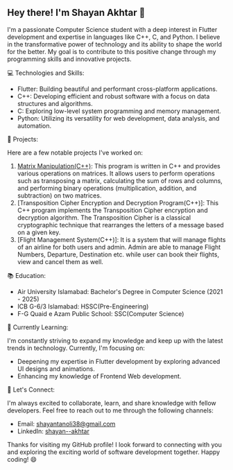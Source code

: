 ## Hey there! I'm Shayan Akhtar 👋

I'm a passionate Computer Science student with a deep interest in Flutter development and expertise in languages like C++, C, and Python. I believe in the transformative power of technology and its ability to shape the world for the better. My goal is to contribute to this positive change through my programming skills and innovative projects.

💻 Technologies and Skills:

- Flutter: Building beautiful and performant cross-platform applications.
- C++: Developing efficient and robust software with a focus on data structures and algorithms.
- C: Exploring low-level system programming and memory management.
- Python: Utilizing its versatility for web development, data analysis, and automation.

🚀 Projects:

Here are a few notable projects I've worked on:

1. [Matrix Manipulation(C++)](https://github.com/ShayanAkhtar/Matrix_Operations): This program is written in C++ and provides various operations on matrices. It allows users to perform operations such as        transposing a matrix, calculating the sum of rows and columns, and performing binary operations (multiplication, addition, and subtraction) on two matrices.
2. [Transposition Cipher Encryption and Decryption Program(C++)]: This C++ program implements the Transposition Cipher encryption and decryption algorithm.    The Transposition Cipher is a classical cryptographic technique that rearranges the letters of a message based on a given key.
3. [Flight Management System(C++)]: It is a system that will manage flights of an airline for both users and admin.
    Admin are able to manage Flight Numbers, Departure, Destination etc. while user can book their flights, view and cancel them as well.
    

📚 Education:

- Air University Islamabad: Bachelor's Degree in Computer Science (2021 - 2025)
- ICB G-6/3 Islamabad: HSSC(Pre-Engineering)
- F-G Quaid e Azam Public School: SSC(Computer Science)

🌱 Currently Learning:

I'm constantly striving to expand my knowledge and keep up with the latest trends in technology. Currently, I'm focusing on:

- Deepening my expertise in Flutter development by exploring advanced UI designs and animations.
- Enhancing my knowledge of Frontend Web development.

💬 Let's Connect:

I'm always excited to collaborate, learn, and share knowledge with fellow developers. Feel free to reach out to me through the following channels:

- Email: [shayantanoli38@gmail.com](mailto:shayantanoli38@gmail.com)
- LinkedIn: [shayan--akhtar](https://www.linkedin.com/in/shayan--akhtar)

Thanks for visiting my GitHub profile! I look forward to connecting with you and exploring the exciting world of software development together. Happy coding! 😄

